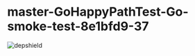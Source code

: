 # master-GoHappyPathTest-Go-smoke-test-8e1bfd9-37

![depshield](https://depshield.sonatype.org/badges/depshield-prod/master-GoHappyPathTest-Go-smoke-test-8e1bfd9-37/depshield.svg)